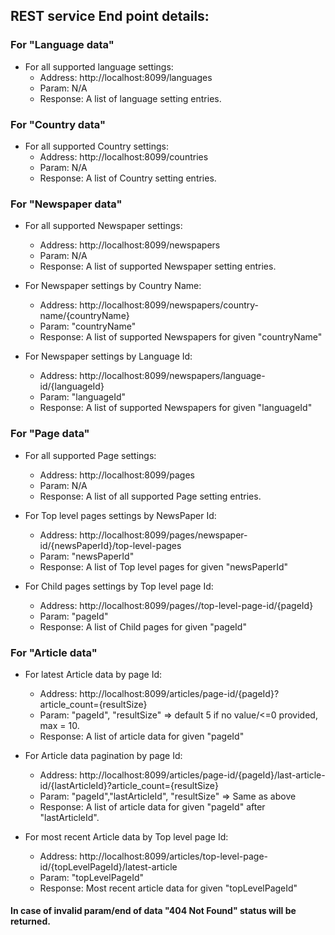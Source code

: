 ## REST service End point details:

### For \"Language data\"

* For all supported language settings:
   * Address: http://localhost:8099/languages
   * Param: N/A
   * Response: A list of language setting entries.
   
### For \"Country data\"

* For all supported Country settings:
   * Address: http://localhost:8099/countries
   * Param: N/A
   * Response: A list of Country setting entries.
   
### For \"Newspaper data\"

* For all supported Newspaper settings:
   * Address: http://localhost:8099/newspapers
   * Param: N/A
   * Response: A list of supported Newspaper setting entries.
   
* For Newspaper settings by Country Name:
   * Address: http://localhost:8099/newspapers/country-name/{countryName}
   * Param: \"countryName\"
   * Response: A list of supported Newspapers for given \"countryName\"
   
* For Newspaper settings by Language Id:
   * Address: http://localhost:8099/newspapers/language-id/{languageId}
   * Param: \"languageId\"
   * Response: A list of supported Newspapers for given \"languageId\"
   
### For \"Page data\"

* For all supported Page settings:
   * Address: http://localhost:8099/pages
   * Param: N/A
   * Response: A list of all supported Page setting entries.
   
* For Top level pages settings by NewsPaper Id:
   * Address: http://localhost:8099/pages/newspaper-id/{newsPaperId}/top-level-pages
   * Param: \"newsPaperId\"
   * Response: A list of Top level pages for given \"newsPaperId\"
   
* For Child pages settings by Top level page Id:
   * Address: http://localhost:8099/pages//top-level-page-id/{pageId}
   * Param: \"pageId\"
   * Response: A list of Child pages for given \"pageId\"
   
### For \"Article data\"
   
* For latest Article data by page Id:
   * Address: http://localhost:8099/articles/page-id/{pageId}?article_count={resultSize}
   * Param: \"pageId\", \"resultSize\" => default 5 if no value/<=0 provided, max = 10.
   * Response: A list of article data for given \"pageId\"
   
* For Article data pagination by page Id:
   * Address: http://localhost:8099/articles/page-id/{pageId}/last-article-id/{lastArticleId}?article_count={resultSize}
   * Param: \"pageId\",\"lastArticleId\", \"resultSize\" => Same as above
   * Response: A list of article data for given \"pageId\" after \"lastArticleId\".
   
* For most recent Article data by Top level page Id:
   * Address: http://localhost:8099/articles/top-level-page-id/{topLevelPageId}/latest-article
   * Param: \"topLevelPageId\"
   * Response: Most recent article data for given \"topLevelPageId\"
   
#### In case of invalid param/end of data \"404 Not Found\" status will be returned.

 
